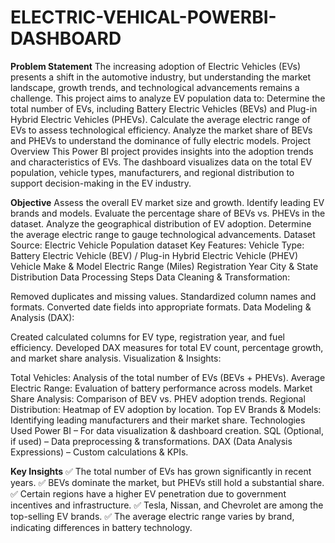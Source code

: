 # ELECTRIC-VEHICAL-POWERBI-DASHBOARD
**Problem Statement**
The increasing adoption of Electric Vehicles (EVs) presents a shift in the automotive industry, but understanding the market landscape, growth trends, and technological advancements remains a challenge. This project aims to analyze EV population data to:
Determine the total number of EVs, including Battery Electric Vehicles (BEVs) and Plug-in Hybrid Electric Vehicles (PHEVs).
Calculate the average electric range of EVs to assess technological efficiency.
Analyze the market share of BEVs and PHEVs to understand the dominance of fully electric models.
Project Overview
This Power BI project provides insights into the adoption trends and characteristics of EVs. The dashboard visualizes data on the total EV population, vehicle types, manufacturers, and regional distribution to support decision-making in the EV industry.

**Objective**
Assess the overall EV market size and growth.
Identify leading EV brands and models.
Evaluate the percentage share of BEVs vs. PHEVs in the dataset.
Analyze the geographical distribution of EV adoption.
Determine the average electric range to gauge technological advancements.
Dataset
Source: Electric Vehicle Population dataset
Key Features:
Vehicle Type: Battery Electric Vehicle (BEV) / Plug-in Hybrid Electric Vehicle (PHEV)
Vehicle Make & Model
Electric Range (Miles)
Registration Year
City & State Distribution
Data Processing Steps
Data Cleaning & Transformation:

Removed duplicates and missing values.
Standardized column names and formats.
Converted date fields into appropriate formats.
Data Modeling & Analysis (DAX):

Created calculated columns for EV type, registration year, and fuel efficiency.
Developed DAX measures for total EV count, percentage growth, and market share analysis.
Visualization & Insights:

Total Vehicles: Analysis of the total number of EVs (BEVs + PHEVs).
Average Electric Range: Evaluation of battery performance across models.
Market Share Analysis: Comparison of BEV vs. PHEV adoption trends.
Regional Distribution: Heatmap of EV adoption by location.
Top EV Brands & Models: Identifying leading manufacturers and their market share.
Technologies Used
Power BI – For data visualization & dashboard creation.
SQL (Optional, if used) – Data preprocessing & transformations.
DAX (Data Analysis Expressions) – Custom calculations & KPIs.

**Key Insights**
✅ The total number of EVs has grown significantly in recent years.
✅ BEVs dominate the market, but PHEVs still hold a substantial share.
✅ Certain regions have a higher EV penetration due to government incentives and infrastructure.
✅ Tesla, Nissan, and Chevrolet are among the top-selling EV brands.
✅ The average electric range varies by brand, indicating differences in battery technology.
